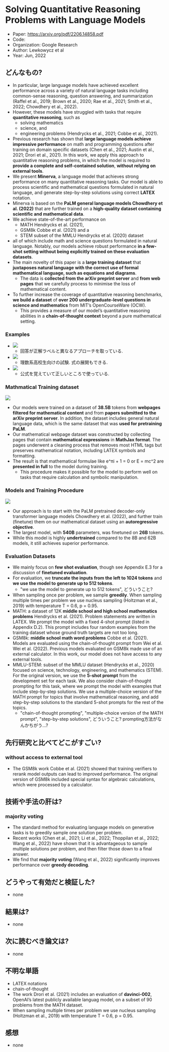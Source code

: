 # Solving Quantitative Reasoning Problems with Language Models
- Paper: https://arxiv.org/pdf/2206.14858.pdf
- Code: 
- Organization: Google Research
- Author: Lewkowycz et al
- Year: Jun, 2022

## どんなもの?
- In particular, large language models have achieved excellent performance across a variety of natural language tasks including common-sense reasoning, question answering, and summarization (Raffel et al., 2019; Brown et al., 2020; Rae et al., 2021; Smith et al., 2022; Chowdhery et al., 2022).
- However, these models have struggled with tasks that require **quantitative reasoning**, such as
  - solving mathematics
  - science, and
  - engineering problems (Hendrycks et al., 2021; Cobbe et al., 2021).
- Previous research has shown that **large language models achieve impressive performance** on math and programming questions after training on domain specific datasets (Chen et al., 2021; Austin et al., 2021; Drori et al., 2021). In this work, we apply this approach to quantitative reasoning problems, in which the model is required to **provide a complete and self-contained solution**, **without relying on external tools**.
- We present **Minerva**, a language model that achieves strong performance on many quantitative reasoning tasks. Our model is able to process scientific and mathematical questions formulated in natural language, and generate step-by-step solutions using correct **LATEX** notation.
- Minerva is based on the **PaLM general language models Chowdhery et al. (2022)** that are further trained on a **high-quality dataset containing scientific and mathematical data**.
- We achieve state-of-the-art performance on
  - MATH Hendrycks et al. (2021),
  - GSM8k Cobbe et al. (2021) and a 
  - STEM subset of the MMLU Hendrycks et al. (2020) dataset
- all of which include math and science questions formulated in natural language. Notably, our models achieve robust performance **in a few-shot setting without being explicitly trained on these evaluation datasets**.
- The main novelty of this paper is a **large training dataset** that **juxtaposes natural language with the correct use of formal mathematical language, such as equations and diagrams**.
  - The data is **collected from the arXiv preprint server** and **from web pages** that we carefully process to minimise the loss of mathematical content.
- To further increase the coverage of quantitative reasoning benchmarks, **we build a dataset** of **over 200 undergraduate-level questions in science and mathematics** from MIT’s OpenCourseWare (OCW).
  - This provides a measure of our model’s quantitative reasoning abilities in a **chain-of-thought context** beyond a pure mathematical setting.

### Examples
- ![](img/figure2.png)
  - 回答が正解ラベルと異なるアプローチを取っている.
- ![](img/figure1.png)
  - 理数系高校生向けの試験. 式の展開もできる.
- ![](img/figure3.png)
  - 公式を覚えていて正しいところで使っている.

### Mathmatical Training dataset
![](img/figure4.png)
- Our models were trained on a dataset of **38.5B** tokens from **webpages filtered for mathematical content** and from **papers submitted to the arXiv preprint server**. In addition, the dataset includes general natural language data, which is the same dataset that was **used for pretraining PaLM**.
- Our mathematical webpage dataset was constructed by collecting pages that contain **mathematical expressions** in **MathJax format**. The pages underwent a cleaning process that removes most HTML tags but preserves mathematical notation, including LATEX symbols and formatting.
- The result is that mathematical formulae like e^πi + 1 = 0 or E = mc^2 are **presented in full** to the model during training.
  - This procedure makes it possible for the model to perform well on tasks that require calculation and symbolic manipulation.

### Models and Training Procedure
![](img/figure5.png)
- Our approach is to start with the PaLM pretrained decoder-only transformer language models Chowdhery et al. (2022), and further train (finetune) them on our mathematical dataset using an **autoregressive objective**.
- The largest model, with **540B** parameters, was finetuned on **26B** tokens.
- While this model is highly **undertrained** compared to the 8B and 62B models, it still achieves superior performance.

### Evaluation Datasets
- We mainly focus on **few shot evaluation**, though see Appendix E.3 for a discussion of **finetuned evaluation**.
- For evaluation, we **truncate the inputs from the left to 1024 tokens** and **we use the model to generate up to 512 tokens**.
  - "we use the model to generate up to 512 tokens", どういうこと?
- When sampling once per problem, we sample **greedily**. When sampling multiple times per problem we use nucleus sampling (Holtzman et al., 2019) with temperature T = 0.6, p = 0.95.
- MATH: a dataset of 12K **middle school and high school mathematics problems** Hendrycks et al. (2021). Problem statements are written in LATEX. We prompt the model with a fixed 4-shot prompt (listed in Appendix D.2). This prompt includes four random examples from the training dataset whose ground truth targets are not too long.
- GSM8k: **middle school math word problems** Cobbe et al. (2021). Models are evaluated using the chain-of-thought prompt from Wei et al. Wei et al. (2022). Previous models evaluated on GSM8k made use of an external calculator. In this work, our model does not have access to any external tools.
- MMLU-STEM: subset of the MMLU dataset (Hendrycks et al., 2020) focused on science, technology, engineering, and mathematics (STEM). For the original version, we use the **5-shot prompt** from the development set for each task. We also consider chain-of-thought prompting for this task, where we prompt the model with examples that include step-by-step solutions. We use a multiple-choice version of the MATH prompt for topics that involve mathematical reasoning, and add step-by-step solutions to the standard 5-shot prompts for the rest of the topics.
  - "chain-of-thought prompting", "multiple-choice version of the MATH prompt", "step-by-step solutions", どういうこと? prompting方法がなんかちがう...?

## 先行研究と比べてどこがすごい?
### without access to external tool
- The GSM8k work Cobbe et al. (2021) showed that training verifiers to rerank model outputs can lead to improved performance. The original version of GSM8k included special syntax for algebraic calculations, which were processed by a calculator.

## 技術や手法の肝は?
### majority voting
- The standard method for evaluating language models on generative tasks is to greedily sample one solution per problem.
- Recent works (Chen et al., 2021; Li et al., 2022; Thoppilan et al., 2022; Wang et al., 2022) have shown that it is advantageous to sample multiple solutions per problem, and then filter those down to a final answer.
- We find that **majority voting** (Wang et al., 2022) significantly improves performance over **greedy decoding**.

## どうやって有効だと検証した?
- none

## 結果は?
- none

## 次に読むべき論文は?
- none

## 不明な単語
- LATEX notations
- chain-of-thought
-  The work Drori et al. (2021) includes an evaluation of **davinci-002**, OpenAI’s latest publicly available languag model, on a subset of 90 problems from the MATH dataset.
- When sampling multiple times per problem we use nucleus sampling (Holtzman et al., 2019) with temperature T = 0.6, p = 0.95.

## 感想
- none
